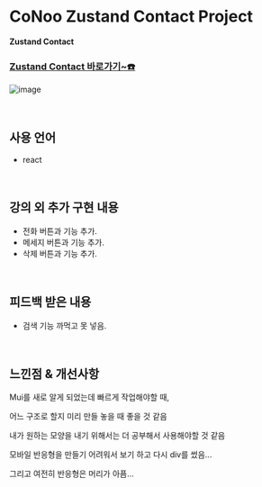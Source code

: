 # CoNoo Zustand Contact Project

**Zustand Contact**

### **[Zustand Contact 바로가기~☎️](https://zustand-phonebook-five.vercel.app/)**
![image](https://i.pinimg.com/564x/ff/a6/54/ffa65444b77e239a1c15eceef02324e1.jpg)

<br>

## 사용 언어
* react

<br>

## 강의 외 추가 구현 내용
* 전화 버튼과 기능 추가.
* 메세지 버튼과 기능 추가.
* 삭제 버튼과 기능 추가.

<br>

## **피드백 받은 내용**
* 검색 기능 까먹고 못 넣음.

<br>

## **느낀점 & 개선사항**
Mui를 새로 알게 되었는데 빠르게 작업해야할 때,

어느 구조로 할지 미리 만들 놓을 때 좋을 것 같음

내가 원하는 모양을 내기 위해서는 더 공부해서 사용해야할 것 같음

모바일 반응형을 만들기 어려워서 보기 하고 다시 div를 썼음...

그리고 여전히 반응형은 머리가 아픔...
